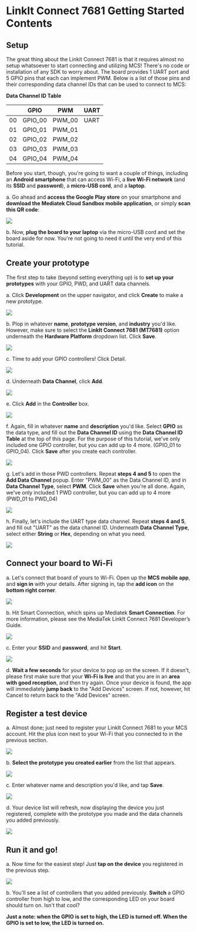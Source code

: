 # LinkIt Connect 7681 Getting Started Contents

## Setup

The great thing about the Linkit Connect 7681 is that it requires almost no setup whatsoever to start connecting and utilizing MCS! There's no code or installation of any SDK to worry about. The board provides 1 UART port and 5 GPIO pins that each can implement PWM. Below is a list of those pins and their corresponding data channel IDs that can be used to connect to MCS:

**Data Channel ID Table**

|  | GPIO | PWM | UART |
| -- | -- | -- | -- |
| 00 | GPIO_00 | PWM_00 | UART |
| 01 | GPIO_01 | PWM_01 |
| 02 | GPIO_02 | PWM_02 |
| 03 | GPIO_03 | PWM_03 |
| 04 | GPIO_04 | PWM_04 |

Before you start, though, you're going to want a couple of things, including an **Android smartphone** that can access Wi-Fi, a **live Wi-Fi network** (and its **SSID** and **password**), a **micro-USB cord**, and a **laptop**.

a. Go ahead and **access the Google Play store** on your smartphone and **download the Mediatek Cloud Sandbox mobile application**, or simply **scan this QR code**:

![]( ../images/img_linkitconnect7681_00.png )

b. Now, **plug the board to your laptop** via the micro-USB cord and set the board aside for now. You're not going to need it until the very end of this tutorial.

## Create your prototype

The first step to take (beyond setting everything up) is to **set up your prototypes** with your GPIO, PWD, and UART data channels.

a. Click **Development** on the upper navigator, and click **Create** to make a new prototype.

![]( ../images/img_linkitconnect7681_01.png )

b. Plop in whatever **name**, **prototype version**, and **industry** you'd like. However, make sure to select the **LinkIt Connect 7681 (MT7681)** option underneath the **Hardware Platform** dropdown list. Click **Save**.

![]( ../images/img_linkitconnect7681_02.png )

c. Time to add your GPIO controllers! Click Detail.

![]( ../images/img_linkitconnect7681_03.png )

d. Underneath **Data Channel**, click **Add**.

![]( ../images/img_linkitconnect7681_04.png )

e. Click **Add** in the **Controller** box.

![]( ../images/img_linkitconnect7681_05.png )

f. Again, fill in whatever **name** and **description** you'd like. Select **GPIO** as the data type, and fill out the **Data Channel ID** using the **Data Channel ID Table** at the top of this page. For the purpose of this tutorial, we've only included one GPIO controller, but you can add up to 4 more. (GPIO_01 to GPIO_04). Click **Save** after you create each controller.

![]( ../images/img_linkitconnect7681_06.png )

g. Let's add in those PWD controllers. Repeat **steps 4 and 5** to open the **Add Data Channel** popup. Enter "PWM_00" as the Data Channel ID, and in **Data Channel Type**, select **PWM**. Click **Save** when you're all done. Again, we've only included 1 PWD controller, but you can add up to 4 more (PWD_01 to PWD_04)

![]( ../images/img_linkitconnect7681_07.png )

h. Finally, let's include the UART type data channel. Repeat **steps 4 and 5**, and fill out "UART" as the data channel ID. Underneath **Data Channel Type**, select either **String** or **Hex**, depending on what you need.

![]( ../images/img_linkitconnect7681_08.png )

## Connect your board to Wi-Fi

a. Let's connect that board of yours to Wi-Fi. Open up the **MCS mobile app**, and **sign in** with your details. After signing in, tap the **add icon** on the **bottom right corner**.

![]( ../images/img_linkitconnect7681_09.png )

b. Hit Smart Connection, which spins up Mediatek **Smart Connection**. For more information, please see the MediaTek LinkIt Connect 7681 Developer’s Guide.

![]( ../images/img_linkitconnect7681_10.png )

c. Enter your **SSID** and **password**, and hit **Start**.

![]( ../images/img_linkitconnect7681_11.png )

d. **Wait a few seconds** for your device to pop up on the screen. If it doesn't, please first make sure that your **Wi-Fi is live** and that you are in an **area with good reception**, and then try again. Once your device is found, the app will immediately **jump back** to the "Add Devices" screen. If not, however, hit Cancel to return back to the "Add Devices" screen.

## Register a test device

a. Almost done; just need to register your LinkIt Connect 7681 to your MCS account. Hit the plus icon next to your Wi-Fi that you connected to in the previous section.

![]( ../images/img_linkitconnect7681_12.png )

b. **Select the prototype you created earlier** from the list that appears.

![]( ../images/img_linkitconnect7681_13.png )

c. Enter whatever name and description you'd like, and tap **Save**.

![]( ../images/img_linkitconnect7681_14.png )

d. Your device list will refresh, now displaying the device you just registered, complete with the prototype you made and the data channels you added previously.

![]( ../images/img_linkitconnect7681_15.png )

## Run it and go!

a. Now time for the easiest step! Just **tap on the device** you registered in the previous step.

![]( ../images/img_linkitconnect7681_16.png )

b. You'll see a list of controllers that you added previously. **Switch** a GPIO controller from high to low, and the corresponding LED on your board should turn on. Isn't that cool?

**Just a note: when the GPIO is set to high, the LED is turned off. When the GPIO is set to low, the LED is turned on.**


















